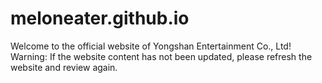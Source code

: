 # meloneater.github.io
Welcome to the official website of Yongshan Entertainment Co., Ltd!
<br>Warning: If the website content has not been updated, please refresh the website and review again.
